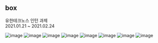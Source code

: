 ## box
유한테크노스 인턴 과제 <br>
2021.01.21 ~ 2021.02.24  <br>

![image](https://github.com/crimsorry/box/assets/31988854/70420d98-a1cd-47f8-b392-5b5dfb66c4ab)
![image](https://github.com/crimsorry/box/assets/31988854/df6483a7-d781-4e02-b7c9-f24c57ccf17b)
![image](https://github.com/crimsorry/box/assets/31988854/87be604e-ca66-4f1d-9522-c278701ad961)
![image](https://github.com/crimsorry/box/assets/31988854/071e33af-3406-459d-b8ff-7a85f17d2143)
![image](https://github.com/crimsorry/box/assets/31988854/3d1793d2-5721-4379-9fac-a8b0bd0dbf98)
![image](https://github.com/crimsorry/box/assets/31988854/7a0cd52b-bd74-40ec-9a66-dd5f54d2e7ea)
![image](https://github.com/crimsorry/box/assets/31988854/553a93c0-ac0f-4cb7-b28f-d0abef68d52a)
![image](https://github.com/crimsorry/box/assets/31988854/d668e39e-8a0b-4cd4-9c6a-687f8fd023a6)
